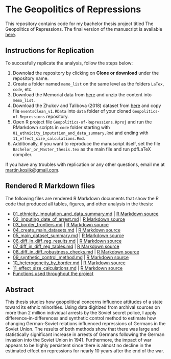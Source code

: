 # The Geopolitics of Repressions
This repository contains code for my bachelor thesis project titled The Geopolitics of Repressions. 
The final version of the manuscript is available [here](https://martin-kosiik.github.io/Geopolitics_of_Repressions.pdf).

## Instructions for Replication
To succesfully replicate the analysis, follow the steps below:

1. Downolad the repository by clicking on **Clone or download**  under the repository name. 
2. Create a folder named `memo_list` on the same level as the folders `LaTex`, `code`, etc.
3. Download the Memorial data from [here](https://github.com/MemorialInternational/memorial_data_FULL_DB/blob/master/data/lists.memo.ru-disk/lists.memo.ru-disk.zip) and unzip the content into `memo_list`. 
4. Download the Zhukov and Talibova (2018) dataset from [here](https://www.prio.org/utility/DownloadFile.ashx?id=8&type=replicationfile) and copy file `eventsClean_v1.RData` into `data` folder of your cloned `Geopolitics-of-Repressions` repository.
5. Open R project file `Geopolitics-of-Repressions.Rproj` and run the RMarkdown scripts in  `code` folder starting with `01_ethnicity_imputation_and_data_summary.Rmd` and ending with `11_effect_size_calculations.Rmd`. 
6. Additionally, if you want to reproduce the manuscript itself, set the file `Bachelor_or_Master_thesis.tex` as the main file and run pdfLaTeX compiler. 

If you have any troubles with replication or any other questions, email me at  [martin.kosiik@gmail.com](mailto:martin.kosiik@gmail.com).

## Rendered R Markdown files
The following files are rendered  R Markdown documents that show the R code that produced all tables, figures, and other analysis in the thesis:

  * [01_ethnicity_imputation_and_data_summary.md](../master/code/01_ethnicity_imputation_and_data_summary.md) | [R Markdown source](../master/code/01_ethnicity_imputation_and_data_summary.Rmd)
  * [02_imputing_date_of_arrest.md](../master/code/02_imputing_date_of_arrest.md) | [R Markdown source](../master/code/02_imputing_date_of_arrest.Rmd)
  * [03_border_frontiers.md](../master/code/03_border_frontiers.md) | [R Markdown source](../master/code/03_border_frontiers.Rmd)
  * [04_create_main_datasets.md](../master/code/04_create_main_datasets.md) | [R Markdown source](../master/code/04_create_main_datasets.Rmd)
  * [05_main_dataset_summary.md](../master/code/05_main_dataset_summary.md) | [R Markdown source](../master/code/05_main_dataset_summary.Rmd)
  * [06_diff_in_diff_reg_results.md](../master/code/06_diff_in_diff_reg_results.md) | [R Markdown source](../master/code/06_diff_in_diff_reg_results.Rmd)
  * [07_diff_in_diff_reg_tables.md](../master/code/07_diff_in_diff_reg_tables.md) | [R Markdown source](../master/code/07_diff_in_diff_reg_tables.Rmd)
  * [08_diff_in_diff_robustness_checks.md](../master/code/08_diff_in_diff_robustness_checks.md) | [R Markdown source](../master/code/07_diff_in_diff_reg_tables.Rmd)
  * [09_synthetic_control_method.md](../master/code/09_synthetic_control_method.md) | [R Markdown source](../master/code/09_synthetic_control_method.Rmd)
  * [10_heterogeneity_by_border.md](../master/code/10_heterogeneity_by_border.md) | [R Markdown source](../master/code/10_heterogeneity_by_border.Rmd)
  * [11_effect_size_calculations.md](../master/code/11_effect_size_calculations.md) | [R Markdown source](../master/code/11_effect_size_calculations.Rmd)
  * [Functions used throughout the project](../master/code/functions.R)


## Abstract
  This thesis studies how geopolitical concerns influence attitudes of a state toward its ethnic minorities.
    Using  data digitized from archival sources on  more than 2 million individual arrests by the Soviet secret police, I apply difference-in-differences and synthetic control method to estimate how changing German-Soviet relations influenced repressions of Germans in the Soviet Union. 
   The results of both methods show that
   there was large and statistically significant increase in arrests of Germans following the German invasion into the Soviet Union in 1941.
   Furthermore, the impact of war  appears to be highly persistent since there is almost  no decline in the estimated effect on repressions for nearly 10 years after the end of the war.
